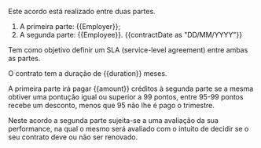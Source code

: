 Este acordo está realizado entre duas partes.

1. A primeira parte: {{Employer}}; 
2. A segunda parte: {{Employee}}. {{contractDate as "DD/MM/YYYY"}}

Tem como objetivo definir um SLA (service-level agreement) entre ambas as partes.

O contrato tem a duração de {{duration}} meses.

A primeira parte irá pagar {{amount}} créditos à segunda parte se a mesma obtiver uma pontução igual ou superior a 99 pontos, entre 95-99 pontos recebe um desconto, menos que 95 não lhe é pago o trimestre.

Neste acordo a segunda parte sujeita-se a uma avaliação da sua performance, na qual o mesmo será avaliado com o intuito de decidir se o seu contrato deve ou não ser renovado.
